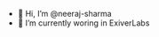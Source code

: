 - 👋 Hi, I’m @neeraj-sharma
- 👀 I’m currently woring in ExiverLabs

<!---
neeraj-exiver/neeraj-exiver is a ✨ special ✨ repository because its `README.md` (this file) appears on your GitHub profile.
You can click the Preview link to take a look at your changes.
--->
